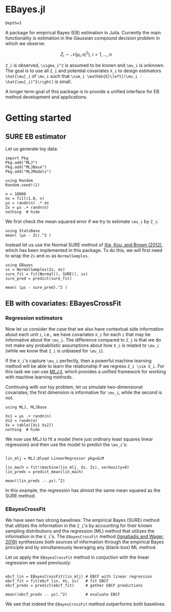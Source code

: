 # EBayes.jl

```@contents
Depth=3
```

A package for empirical Bayes (EB) estimation in Julia. Currently the main functionality is estimation in the Gaussian compound decision problem in which we observe:

```math
Z_i \sim \mathcal{N}(\mu_i, \sigma_i^2),\; i=1,\dotsc,n
```

``Z_i`` is observed, ``\sigma_i^2`` is assumed to be known and ``\mu_i`` is unknown. The goal is to use all ``Z_i`` and potential covariates ``X_i`` to design estimators ``\hat{\mu}_i`` of ``\mu_i`` such that ``\sum_i \mathbb{E}\left[(\mu_i - \hat{\mu}_i)^2\right]`` is small.

A longer term goal of this package is to provide a unified interface for EB method development and applications.

# Getting started

## SURE EB estimator

Let us generate toy data:
```@setup run_ebcf
import Pkg
Pkg.add("MLJ")
Pkg.add("MLJBase")
Pkg.add("MLJModels")
```

```@example run_ebcf
using Random
Random.seed!(1)

n = 10000
σs = fill(1.0, n)
μs = randn(n) .* σs
Zs = μs .+ randn(n)
nothing  # hide
```

We first check the mean squared error if we try to estimate ``\mu_i`` by ``Z_i``:

```@example run_ebcf
using StatsBase
mean( (μs - Zs).^2 )
```

Instead let us use the Normal SURE method of [Xie, Kou, and Brown (2012)](https://doi.org/10.1080/01621459.2012.728154), which has been implemented in this package. To do this, we will first need to wrap the `Zs` and `σs` as `NormalSamples`.

```@example run_ebcf
using EBayes
ss = NormalSamples(Zs, σs)
sure_fit = fit(Normal(), SURE(), ss)
sure_pred = predict(sure_fit)

mean( (μs - sure_pred).^2 )
```




## EB with covariates: EBayesCrossFit
### Regression estimators

Now let us consider the case that we also have contextual side information about each unit ``i``, i.e., we have covariates ``X_i`` for each ``i`` that may be informative about the ``\mu_i``. The difference compared to ``Z_i`` is that we do not  make any probabilistic assumptions about how ``X_i`` is related to ``\mu_i`` (while we know that ``Z_i`` is unbiased for ``\mu_i``).

If the ``X_i``'s capture ``\mu_i`` perfectly, then a powerful machine learning method will be able to learn the relationship if we regress ``Z_i \sim X_i``. For this task we can use [MLJ.jl](https://github.com/alan-turing-institute/MLJ.jl), which provides a unified framework for working with machine learning methods.

Continuing with our toy problem, let us simulate two-dimensional covariates; the first dimension is informative for ``\mu_i``, while the second is not.

```@example run_ebcf
using MLJ, MLJBase

Xs1 = μs .+ randn(n)
Xs2 = randn(n)
Xs = table([Xs1 Xs2])
nothing  # hide
```

We now use MLJ to fit a model (here just ordinary least squares linear regression) and then use the model to predict the ``\mu_i``'s:

```@example run_ebcf

lin_mlj = MLJ.@load LinearRegressor pkg=GLM

lin_mach = fit!(machine(lin_mlj, Xs, Zs), verbosity=0)
lin_preds = predict_mean(lin_mach)

mean((lin_preds .- μs).^2)
```
In this example, the regression has almost the same mean squared as the SURE method.

### EBayesCrossFit

We have seen two strong baselines: The empirical Bayes (SURE) method that utilizes the information in the ``Z_i``'s by accounting for their known sampling distributions and the regression (ML) method that utilizes the information in the ``X_i``'s. The `EBayesCrossFit` method [(Ignatiadis and Wager, 2019)](https://arxiv.org/abs/1906.01611) synthesizes both sources of information through the empirical Bayes principle and by simultaneously leveraging any (black-box) ML method.

Let us apply the `EBayesCrossFit` method in conjuction with the linear regression we used previously:

```@example run_ebcf

ebcf_lin = EBayesCrossFit(lin_mlj) # EBCF with linear regression
ebcf_fit = fit(ebcf_lin, Xs, ss)   # fit EBCF
ebcf_preds = predict(ebcf_fit)     # gather EBCF predictions

mean((ebcf_preds .- μs).^2)        # evaluate EBCF
```

We see that indeed the `EBayesCrossFit` method outperforms both baselines.
